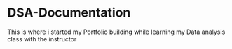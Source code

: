 # DSA-Documentation
This is where i started my Portfolio building while learning my Data analysis class with the instructor
